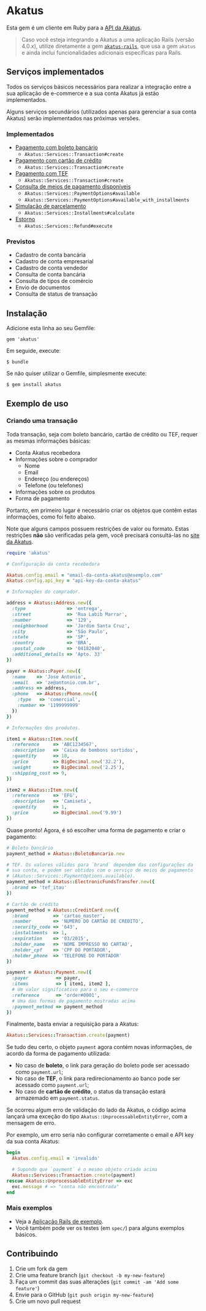 # Akatus

Esta gem é um cliente em Ruby para a [API da Akatus][1].

> Caso você esteja integrando a Akatus a uma aplicação Rails (versão 4.0.x), utilize diretamente a gem [`akatus-rails`][9], que usa a gem `akatus` e ainda inclui funcionalidades adicionais específicas para Rails.

## Serviços implementados

Todos os serviços básicos necessários para realizar a integração entre a sua aplicação de e-commerce e a sua conta Akatus já estão implementados.

Alguns serviços secundários (utilizados apenas para gerenciar a sua conta Akatus) serão implementados nas próximas versões.

### Implementados

* [Pagamento com boleto bancário][2]
    * `Akatus::Services::Transaction#create`
* [Pagamento com cartão de crédito][3]
    * `Akatus::Services::Transaction#create`
* [Pagamento com TEF][4]
    * `Akatus::Services::Transaction#create`
* [Consulta de meios de pagamento disponíveis][5]
    * `Akatus::Services::PaymentOptions#available`
    * `Akatus::Services::PaymentOptions#available_with_installments`
* [Simulação de parcelamento][6]
    * `Akatus::Services::Installments#calculate`
* [Estorno][7]
    * `Akatus::Services::Refund#execute`

### Previstos

* Cadastro de conta bancária
* Cadastro de conta empresarial
* Cadastro de conta vendedor
* Consulta de conta bancária
* Consulta de tipos de comércio
* Envio de documentos
* Consulta de status de transação


## Instalação

Adicione esta linha ao seu Gemfile:

    gem 'akatus'

Em seguide, execute:

    $ bundle

Se não quiser utilizar o Gemfile, simplesmente execute:

    $ gem install akatus

## Exemplo de uso

### Criando uma transação

Toda transação, seja com boleto bancário, cartão de crédito ou TEF, requer as mesmas informações básicas:

* Conta Akatus recebedora
* Informações sobre o comprador
    * Nome
    * Email
    * Endereço (ou endereços)
    * Telefone (ou telefones)
* Informações sobre os produtos
* Forma de pagamento

Portanto, em primeiro lugar é necessário criar os objetos que contêm estas informações, como foi feito abaixo.

Note que alguns campos possuem restrições de valor ou formato. Estas restrições **não** são verificadas pela gem, você precisará consultá-las no [site da Akatus][3].

```ruby
require 'akatus'

# Configuração da conta recebedora

Akatus.config.email = "email-da-conta-akatus@exemplo.com"
Akatus.config.api_key = "api-key-da-conta-akatus"

# Informações do comprador.

address = Akatus::Address.new({
  :type               => 'entrega',
  :street             => 'Rua Labib Marrar',
  :number             => '129',
  :neighborhood       => 'Jardim Santa Cruz',
  :city               => 'São Paulo',
  :state              => 'SP',
  :country            => 'BRA',
  :postal_code        => '04182040',
  :additional_details => 'Apto. 33'
})

payer = Akatus::Payer.new({
  :name    => 'Jose Antonio',
  :email   => 'ze@antonio.com.br',
  :address => address,
  :phone   => Akatus::Phone.new({
    :type   => 'comercial',
    :number => '1199999999'
  })
})

# Informações dos produtos.

item1 = Akatus::Item.new({
  :reference     => 'ABC1234567',
  :description   => 'Caixa de bombons sortidos',
  :quantity      => 10,
  :price         => BigDecimal.new('32.2'),
  :weight        => BigDecimal.new('2.25'),
  :shipping_cost => 9,
})

item2 = Akatus::Item.new({
  :reference     => 'EFG',
  :description   => 'Camiseta',
  :quantity      => 1,
  :price         => BigDecimal.new('9.99')
})


```

Quase pronto! Agora, é só escolher uma forma de pagamento e criar o pagamento:

```ruby
# Boleto bancário
payment_method = Akatus::BoletoBancario.new

# TEF. Os valores válidos para `brand` dependem das configurações da
# sua conta, e podem ser obtidos com o serviço de meios de pagamento
# (Akatus::Services::PaymentOptions.available).
payment_method = Akatus::ElectronicFundsTransfer.new({
  :brand => 'tef_itau'
})

# Cartão de crédito
payment_method = Akatus::CreditCard.new({
  :brand         => 'cartao_master',
  :number        => 'NUMERO DO CARTAO DE CREDITO',
  :security_code => '643',
  :installments  => 1,
  :expiration    => '03/2015',
  :holder_name   => 'NOME IMPRESSO NO CARTAO',
  :holder_cpf    => 'CPF DO PORTADOR',
  :holder_phone  => 'TELEFONE DO PORTADOR'
})

payment = Akatus::Payment.new({
  :payer          => payer,
  :items          => [ item1, item2 ],
  # Um valor significativo para o seu e-commerce
  :reference      => 'order#0001',
  # Uma das formas de pagamento mostradas acima
  :payment_method => payment_method
})
```

Finalmente, basta enviar a requisição para a Akatus:

```ruby
Akatus::Services::Transaction.create(payment)
```

Se tudo deu certo, o objeto `payment` agora contém novas informações, de acordo da forma de pagamento utilizada:

* No caso de **boleto**, o link para geração do boleto pode ser acessado como `payment.url`;
* No caso de **TEF**, o link para redirecionamento ao banco pode ser acessado como `payment.url`;
* No caso de **cartão de crédito**, o status da transação estará armazemado em `payment.status`.

Se ocorreu algum erro de validação do lado da Akatus, o código acima lançará uma exceção do tipo `Akatus::UnprocessableEntityError`, com a mensagem de erro.

Por exemplo, um erro seria não configurar corretamente o email e API key da sua conta Akatus:

```ruby
begin
  Akatus.config.email = 'invalido'

  # Supondo que `payment` é o mesmo objeto criado acima
  Akatus::Services::Transaction.create(payment)
rescue Akatus::UnprocessableEntityError => exc
  exc.message # => "conta não encontrada"
end
```

### Mais exemplos

* Veja a [Aplicação Rails de exemplo][8].
* Você também pode ver os testes (em `spec/`) para alguns exemplos básicos.

## Contribuindo

1. Crie um fork da gem
2. Crie uma feature branch (`git checkout -b my-new-feature`)
3. Faça um commit das suas alterações (`git commit -am 'Add some feature'`)
4. Envie para o GitHub (`git push origin my-new-feature`)
5. Crie um novo pull request

  [1]: https://connect.akatus.com/category/documentacao/
  [2]: https://connect.akatus.com/documentacao/api-boleto/
  [3]: https://connect.akatus.com/documentacao/api-cartao-de-credito/
  [4]: https://connect.akatus.com/documentacao/api-tef/
  [5]: https://connect.akatus.com/documentacao/api-meios-de-pagamento/
  [6]: https://connect.akatus.com/documentacao/api-parcelamento/
  [7]: https://connect.akatus.com/documentacao/api-estorno/
  [8]: https://github.com/kauplus/akatus-demo
  [9]: https://github.com/kauplus/akatus-rails
